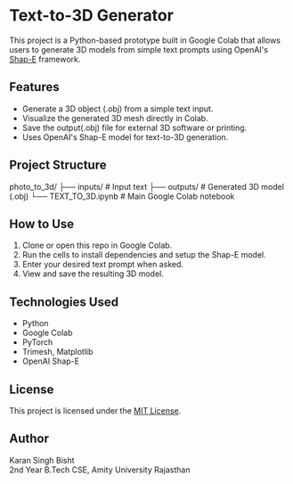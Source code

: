 # Text-to-3D Generator
This project is a Python-based prototype built in Google Colab that allows users to generate 3D models from simple text prompts using OpenAI's [Shap-E](https://github.com/openai/shap-e) framework.

## Features
- Generate a 3D object (.obj) from a simple text input.
- Visualize the generated 3D mesh directly in Colab.
- Save the output(.obj) file for external 3D software or printing.
- Uses OpenAI's Shap-E model for text-to-3D generation.

## Project Structure
photo_to_3d/
├── inputs/         # Input text
├── outputs/        # Generated 3D model (.obj)
└── TEXT_TO_3D.ipynb # Main Google Colab notebook

## How to Use
1. Clone or open this repo in Google Colab.
2. Run the cells to install dependencies and setup the Shap-E model.
3. Enter your desired text prompt when asked.
4. View and save the resulting 3D model.

## Technologies Used
- Python
- Google Colab
- PyTorch
- Trimesh, Matplotlib
- OpenAI Shap-E

## License
This project is licensed under the [MIT License](LICENSE).

## Author
Karan Singh Bisht  
2nd Year B.Tech CSE, Amity University Rajasthan
